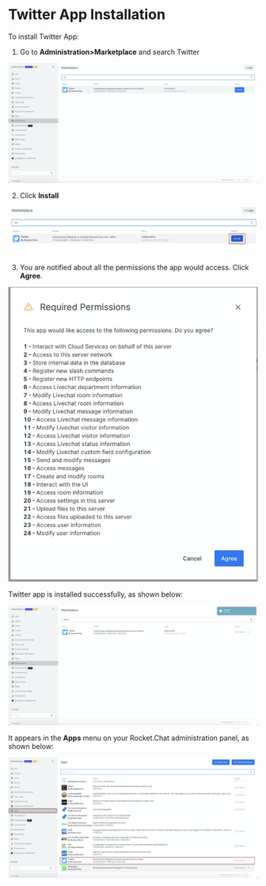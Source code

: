 # Twitter App Installation

 To install Twitter App:

1. Go to **Administration&gt;Marketplace** and search Twitter

![](../../../.gitbook/assets/image%20%28397%29.png)

2. Click **Install**

![](../../../.gitbook/assets/image%20%28394%29.png)

3. You are notified about all the permissions the app would access. Click **Agree**.

![](../../../.gitbook/assets/image%20%28392%29.png)

 Twitter app is installed successfully, as shown below:

![](../../../.gitbook/assets/image%20%28391%29.png)

It appears in the **Apps** menu on your Rocket.Chat administration panel, as shown below:

![](../../../.gitbook/assets/image%20%28398%29.png)

